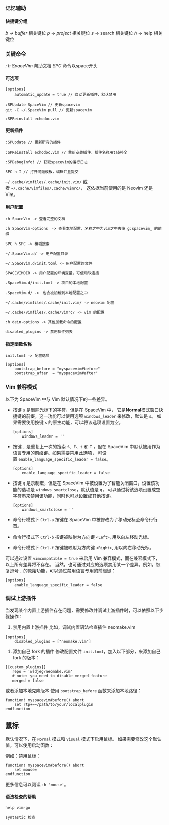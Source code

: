 ### 记忆辅助

#### 快捷键分组
*b* -> *buffer* 相关键位
*p* -> *project* 相关键位
*s* -> search 相关键位
*h* -> help 相关键位

### 关键命令
*: h SpaceVim* 帮助文档
*SPC* 命令以space开头


#### 可选项
```
[options]
    automatic_update = true // 自动更新插件，默认禁用
```

```
:SPUpdate SpaceVim // 更新spacevim
git -C ~/.SpaceVim pull // 更新spacevim
```

```
:SPReinstall echodoc.vim
```

#### 更新插件
```
:SPUpdate // 更新所有的插件

:SPReinstall echodoc.vim // 重新安装插件，插件名称用tab补全

:SPDebugInfo! // 获取spacevim的运行日志

SPC h I // 打开问题模板，编辑并且提交
```


`~/.cache/vimfiles/.cache/init.vim/` 或者 `~/.cache/vimfiles/.cache/vimrc/`， 这依据当前使用的是 Neovim 还是 Vim。

#### 用户配置
```
:h SpaceVim -> 查看完整的文档

:h SpaceVim-options　-> 查看本地配置，名称之中为vim之中去掉 g:spacevim_ 的前缀

SPC h SPC -> 模糊搜索

~/.SpaceVim.d/ -> 用户配置目录

~/.SpaceVim.d/init.toml -> 用户配置的文件

SPACEVIMDIR -> 用户配置的环境变量，可使用软连接

.SpaceVim.d/init.toml -> 项目的本地配置

.SpaceVim.d/ ->　也会被加载到本地配置之中

~/.cache/vimfiles/.cache/init.vim/ -> neovim 配置

~/.cache/vimfiles/.cache/vimrc/ -> vim 的配置

:h dein-options -> 其他加载命令的配置

disabled_plugins -> 禁用插件列表
```

#### 指定函数名称
```
init.toml -> 配置选项

[options]
    bootstrap_before = "myspacevim#before"
    bootstrap_after  = "myspacevim#after"
```


### Vim 兼容模式

以下为 SpaceVim 中与 Vim 默认情况下的一些差异。

-   按键 `s` 是删除光标下的字符，但是在 SpaceVim 中， 它是**Normal**模式窗口快捷键的前缀，这一功能可以使用选项 `windows_leader` 来修改，默认是 `s`。 如果需要使用按键 `s` 的原生功能，可以将该选项设置为空。
    
    ```
    [options]
        windows_leader = ''
    ```
    
-   按键 `,` 是重复上一次的搜索 `f`、`F`、`t` 和 `T` ，但在 SpaceVim 中默认被用作为语言专用的前缀键。如果需要禁用此选项， 可设置 `enable_language_specific_leader = false`。
    
    ```
    [options]
        enable_language_specific_leader = false
    ```
    
-   按键 `q` 是录制宏，但是在 SpaceVim 中被设置为了智能关闭窗口，设置该功能的选项是 `windows_smartclose`，默认值是 `q`， 可以通过将该选项设置成空字符串来禁用该功能，同时也可以设置成其他按键。
    
    ```
    [options]
        windows_smartclose = ''
    ```
    
-   命令行模式下 `Ctrl-a` 按键在 SpaceVim 中被修改为了移动光标至命令行行首。
-   命令行模式下 `Ctrl-b` 按键被映射为方向键 `<Left>`, 用以向左移动光标。
-   命令行模式下 `Ctrl-f` 按键被映射为方向键 `<Right>`, 用以向右移动光标。

可以通过设置 `vimcompatible = true` 来启用 Vim 兼容模式，而在兼容模式下，以上所有差异将不存在。 当然，也可通过对应的选项禁用某一个差异。例如，恢复逗号 `,` 的原始功能，可以通过禁用语言专用的前缀键：

```
[options]
    enable_language_specific_leader = false
```


### 调试上游插件

当发现某个内置上游插件存在问题，需要修改并调试上游插件时，可以依照以下步骤操作：

1.  禁用内置上游插件 比如，调试内置语法检查插件 neomake.vim

```
[options]
    disabled_plugins = ["neomake.vim"]
```

1.  添加自己 fork 的插件 修改配置文件 `init.toml`，加入以下部分，来添加自己 fork 的版本：

```
[[custom_plugins]]
   repo = 'wsdjeg/neomake.vim'
   # note: you need to disable merged feature
   merged = false
```

或者添加本地克隆版本 使用 `bootstrap_before` 函数来添加本地路径：

```
function! myspacevim#before() abort
    set rtp+=~/path/to/your/localplugin
endfunction
```


## 鼠标

默认情况下，在 `Normal` 模式和 `Visual` 模式下启用鼠标。 如果需要修改这个默认值，可以使用启动函数：

例如：禁用鼠标：

```
function! myspacevim#before() abort
    set mouse=
endfunction
```

更多信息可以阅读 `:h 'mouse'`。


#### 语法检查的帮助
```
help vim-go

syntastic 检查


```

